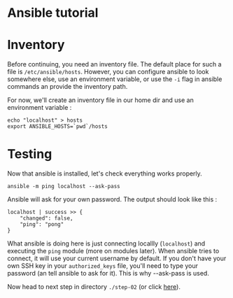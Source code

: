 Ansible tutorial
================

# Inventory

Before continuing, you need an inventory file. The default place for such a
file is  `/etc/ansible/hosts`. However, you can configure ansible to look
somewhere else, use an environment variable, or use the `-i` flag in ansible
commands an provide the inventory path.

For now, we'll create an inventory file in our home dir and use an environment
variable :

    echo "localhost" > hosts
    export ANSIBLE_HOSTS=`pwd`/hosts

# Testing

Now that ansible is installed, let's check everything works properly.

    ansible -m ping localhost --ask-pass

Ansible will ask for your own password. The output should look like this :

    localhost | success >> {
        "changed": false, 
        "ping": "pong"
    }

What ansible is doing here is just connecting locallly (`localhost`) and
executing  the `ping` module (more on modules later). When ansible tries to
connect, it will use your current username by default. If you don't have your
own SSH key  in your `authorized_keys` file, you'll need to type your password
(an  tell ansible to ask for it). This is why --ask-pass is used.

Now head to next step in directory `./step-02` (or click
[here](https://github.com/leucos/ansible-tuto/tree/master/step-02)).

